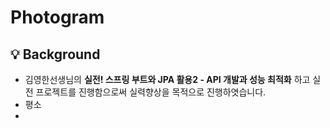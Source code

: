 
# Photogram 

## 💡 Background
* 김영한선생님의 **실전! 스프링 부트와 JPA 활용2 - API 개발과 성능 최적화** 하고 실전 프로젝트를 진행함으로써 실력향상을 목적으로 진행하엿습니다.
* 평소
* 

